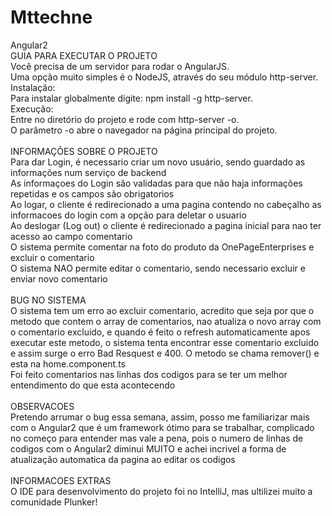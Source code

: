 # Mttechne
Angular2 
<br> GUIA PARA EXECUTAR O PROJETO
<br>Você precisa de um servidor para rodar o AngularJS. 
<br>Uma opção muito simples é o NodeJS, através do seu módulo http-server. 
<br>Instalação: 
<br>Para instalar globalmente digite: npm install -g http-server. 
<br>Execução: 
<br>Entre no diretório do projeto e rode com http-server -o. 
<br>O parâmetro -o abre o navegador na página principal do projeto.
<br>
<br> INFORMAÇÕES SOBRE O PROJETO
<br> Para dar Login, é necessario criar um novo usuário, sendo guardado as informações num serviço de backend
<br> As informaçoes do Login são validadas para que não haja informações repetidas e os campos são obrigatorios
<br> Ao logar, o cliente é redirecionado a uma pagina contendo no cabeçalho as informacoes do login com a opção para deletar o usuario
<br> Ao deslogar (Log out) o cliente é redirecionado a pagina inicial para nao ter acesso ao campo comentario
<br> O sistema permite comentar na foto do produto da OnePageEnterprises e excluir o comentario
<br> O sistema NAO permite editar o comentario, sendo necessario excluir e enviar novo comentario
<br>
<br> BUG NO SISTEMA
<br> O sistema tem um erro ao excluir comentario, acredito que seja por que o metodo que contem o array de comentarios, nao atualiza o  novo array com o comentario excluido, e quando é feito o refresh automaticamente apos executar este metodo, o sistema tenta encontrar esse comentario excluido e assim surge o erro Bad Resquest e 400. O metodo se chama remover() e esta na home.component.ts
<br> Foi feito comentarios nas linhas dos codigos para se ter um melhor entendimento do que esta acontecendo
<br>
<br> OBSERVACOES 
<br> Pretendo arrumar o bug essa semana, assim, posso me familiarizar mais com o Angular2 que é um framework ótimo para se trabalhar, complicado no começo para entender mas vale a pena, pois o numero de linhas de codigos com o Angular2 diminui MUITO e achei incrivel a forma de atualização automatica da pagina ao editar os codigos
<br>
<br> INFORMACOES EXTRAS
<br> O IDE para desenvolvimento do projeto foi no IntelliJ, mas ultilizei muito a comunidade Plunker!
